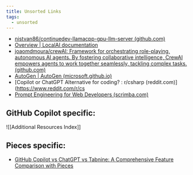 ```yaml
---
title: Unsorted Links
tags:
  - unsorted
---
```



- [nistvan86/continuedev-llamacpp-gpu-llm-server (github.com)](https://github.com/nistvan86/continuedev-llamacpp-gpu-llm-server)
- [Overview | LocalAI documentation](https://localai.io/)
- [joaomdmoura/crewAI: Framework for orchestrating role-playing, autonomous AI agents. By fostering collaborative intelligence, CrewAI empowers agents to work together seamlessly, tackling complex tasks. (github.com)](https://github.com/joaomdmoura/crewAI)
- [AutoGen | AutoGen (microsoft.github.io)](https://microsoft.github.io/autogen/)
- [Copilot or ChatGPT Alternative for coding? : r/csharp (reddit.com)](https://www.reddit.com/r/cs
- [Prompt Engineering for Web Developers (scrimba.com)](https://scrimba.com/learn/promptengineering/)

## GitHub Copilot specific:

![[Additional Resources Index]]


## Pieces specific:

- [GitHub Copilot vs ChatGPT vs Tabnine: A Comprehensive Feature Comparison with Pieces](https://code.pieces.app/blog/github-copilot-vs-chatgpt-vs-tabnine-feature-comparison)